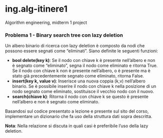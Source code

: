 # ing.alg-itinere1
Algorithm engineering, midterm 1 project



### Problema  1  -  Binary  search  tree  con  lazy  deletion

Un  albero  binario  di  ricerca  con  lazy  deletion  è  composto  da  nodi  che
possono  essere  segnati  come  “eliminati”.  Siano  definite  le  seguenti
funzioni:

- **bool  delete(key  k)**:  Se  il  nodo  con  chiave  k  è  presente  nell’albero
    e  non  è  segnato  come  “eliminato”,  segna  il  nodo  come  eliminato  e
    ritorna  True.  Se  il  nodo  con  chiave  k  non  è  presente  nell’albero,  o
    è  presente  ma  è  stato  già  precedentemente  segnato  come
    eliminato,  ritorna  False.
- **insert(key  k,  value  v)**:  Inserisce  una  nuova  coppia  (k,v)  nell’albero
    binario.  Se  è  possibile  inserire  il  nodo  con  chiave  k  nella  posizione
    di  un  nodo  segnato  come  eliminato,  sostituisce  il  vecchio  nodo  con
    il  nuovo.
- **search(chiave  k)**:  Ritorna  il  nodo  con  chiave  k  se  questo  è
    presente  nell’albero  e  non  è  segnato  come  eliminato.

Basandosi  sul  codice  presentato  a  lezione  e  presente  sul  sito  del  corso,
implementare  un  dizionario  che  fa  uso  della  struttura  dati  sopra  descritta.

**Nota**:  Nella  relazione  si  discuta  in  quali  casi  è  preferibile  l’uso  della  lazy
deletion.
